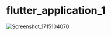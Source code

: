 # flutter_application_1

![Screenshot_1715104070](https://github.com/Smey09/ES1_Shop_UI/assets/149933218/33f0ea79-46e1-4c07-9e40-7c56a9f8533b)

